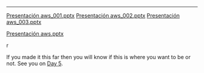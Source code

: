 ---
[Presentación   aws_001.pptx](https://github.com/MisDiasdeDevOps/AWS-001/files/8712270/Presentacion.aws_001.pptx)
[Presentación   aws_002.pptx](https://github.com/MisDiasdeDevOps/AWS-001/files/8712271/Presentacion.aws_002.pptx)
[Presentación   aws_003.pptx](https://github.com/MisDiasdeDevOps/AWS-001/files/8712272/Presentacion.aws_003.pptx)









[Presentación   aws.pptx](https://github.com/MisDiasdeDevOps/AWS-001/files/8712276/Presentacion.aws.pptx)






r













If you made it this far then you will know if this is where you want to be or not. See you on [Day 5](day05.md).
